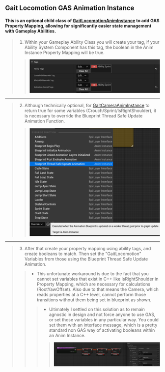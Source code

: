 ## Gait Locomotion GAS Animation Instance
>
#### This is an optional child class of [GaitLocomotionAnimInstance](https://github.com/GoliathGuitars/GaitLocomotionSystem/blob/main/Documentation/Animation/GaitLocomotionAnimInstance.md) to add GAS Property Mapping, allowing for significantly easier state management with Gameplay Abilities.
>
> 1. Within your Gameplay Ability Class you will create your tag, if your Ability System Component has this tag, the boolean in the Anim Instance Property Mapping will be true.
>> ![](/Assets/Images/Documentation/Animation/GaitLocoGasAnimInstance/PropertyTags.png#small-image)
---
> 2. Although technically optional, for [GaitCameraAnimInstance](https://github.com/GoliathGuitars/GaitLocomotionSystem/blob/main/Documentation/Camera/GaitCameraAnimInstance.md) to return true for some variables (Crouch/Sprint/IsRightShoulder), it is necessary to override the Blueprint Thread Safe Update Animation Function.
>> ![](/Assets/Images/Documentation/Animation/GaitLocoGasAnimInstance/ThreadSafeOverride.png#small-image)
---
> 3. After that create your property mapping using ability tags, and create booleans to match. Then set the "GaitLocomotion" Variables from those using the Blueprint Thread Safe Update Animation.
>> - This unfortunate workaround is due to the fact that you cannot set variables that exist in C++ like IsRightShoulder in Property Mapping, which are necessary for calculations (RootYawOffset). Also due to that means the Camera, which reads properties at a C++ level, cannot perform those transitions without them being set in blueprint as shown.
>>> - Ultimately I settled on this solution as to remain agnostic in design and not force anyone to use GAS, or set those variables in any particular way. You could set them with an interface message, which is a pretty standard non GAS way of activating booleans within an Anim Instance.
>>>> ![](/Assets/Images/Documentation/Animation/GaitLocoGasAnimInstance/PropertyMapping.png#small-image)
